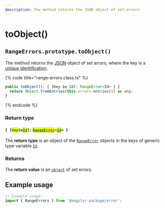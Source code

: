 ```yaml
---
description: The method returns the JSON object of set errors
---
```


# toObject()

## `RangeErrors.prototype.toObject()`

The method returns the [JSON](https://developer.mozilla.org/en-US/docs/Web/JavaScript/Reference/Global\_Objects/JSON) object of set errors, where the key is a [unique identification](../../getting-started/basic-concepts.md#unique-identification).

{% code title="range-errors.class.ts" %}
```typescript
public toObject(): { [Key in Id]: RangeError<Id> } {
  return Object.fromEntries(this.errors.entries()) as any;
}
```
{% endcode %}

### Return type

#### `{ [`<mark style="color:green;">`Key`</mark>`in`[<mark style="color:green;">`Id`</mark>](../5-generic-type-variables.md#rangeerrors-less-than-id-greater-than)`]:` [<mark style="color:green;">`RangeError`</mark>](broken-reference)`<`[<mark style="color:green;">`Id`</mark>](../5-generic-type-variables.md#rangeerrors-less-than-id-greater-than)`> }`

The **return type** is an object of the [`RangeError`](broken-reference) objects in the keys of generic type variable [`Id`](../5-generic-type-variables.md#rangeerrors-less-than-id-greater-than).

### Returns

The **return value** is an [`object`](https://developer.mozilla.org/en-US/docs/Web/JavaScript/Reference/Global\_Objects/Object) of set errors.

## Example usage

```typescript
// Example usage.
import { RangeErrors } from '@angular-package/error';


```
